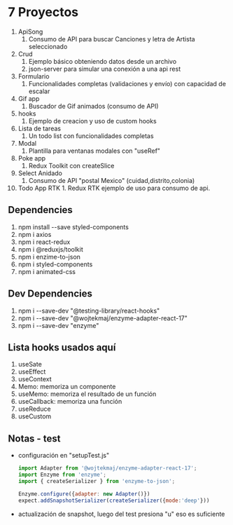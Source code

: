# 7 Proyectos

  1. ApiSong
     1. Consumo de API para buscar Canciones y letra de Artista seleccionado
  2. Crud
     1. Ejemplo básico obteniendo datos desde un archivo
     2. json-server para simular una conexión a una api rest
  3. Formulario
     1. Funcionalidades completas (validaciones y envío) con capacidad de escalar
  4. Gif app
     1. Buscador de Gif animados (consumo de API)
  5. hooks
     1. Ejemplo de creacion y uso de custom hooks
  6. Lista de tareas
     1. Un todo list con funcionalidades completas
  7. Modal
     1. Plantilla para ventanas modales con "useRef"
  8. Poke app
     1. Redux Toolkit con createSlice
  9. Select Anidado
     1. Consumo de API "postal Mexico" (cuidad,distrito,colonia)
  10. Todo App RTK
    1.  Redux RTK ejemplo de uso para consumo de api.

## Dependencies

  1. npm install --save styled-components
  2. npm i axios
  3. npm i react-redux
  4. npm i @reduxjs/toolkit
  5. npm i enzime-to-json
  6. npm i styled-components
  7. npm i animated-css

## Dev Dependencies

  1. npm i --save-dev "@testing-library/react-hooks"
  2. npm i --save-dev "@wojtekmaj/enzyme-adapter-react-17"
  3. npm i --save-dev "enzyme"

## Lista hooks usados aquí

  1. useSate
  2. useEffect
  3. useContext
  4. Memo: memoriza un componente
  5. useMemo: memoriza el resultado de un función
  6. useCallback: memoriza una función
  7. useReduce
  8. useCustom

## Notas - test

- configuración en "setupTest.js"
  
  ``` js
  import Adapter from '@wojtekmaj/enzyme-adapter-react-17';
  import Enzyme from 'enzyme';
  import { createSerializer } from 'enzyme-to-json';
  
  Enzyme.configure({adapter: new Adapter()})
  expect.addSnapshotSerializer(createSerializer({mode:'deep'}))
  ```

- actualización de snapshot, luego del test presiona "u" eso es suficiente
